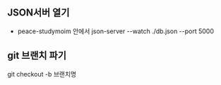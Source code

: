 ## JSON서버 열기
- peace-studymoim 안에서
json-server --watch ./db.json --port 5000

## git 브랜치 파기
git checkout -b 브랜치명